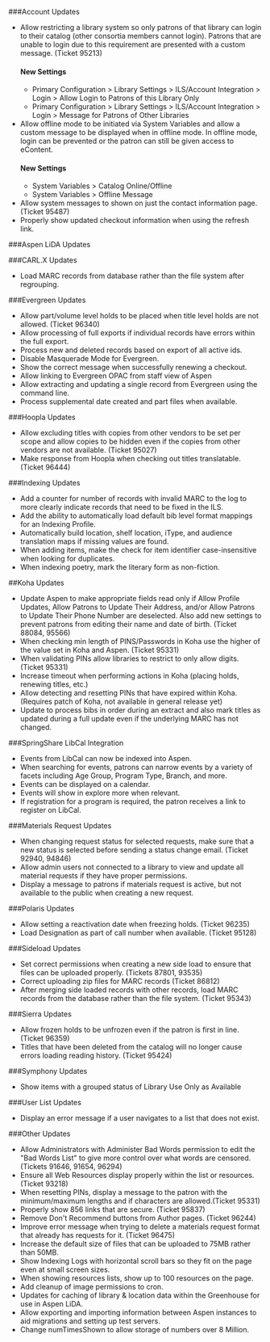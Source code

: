 ###Account Updates
- Allow restricting a library system so only patrons of that library can login to their catalog (other consortia members cannot login). Patrons that are unable to login due to this requirement are presented with a custom message. (Ticket 95213) 
  #### New Settings
  - Primary Configuration > Library Settings > ILS/Account Integration > Login > Allow Login to Patrons of this Library Only
  - Primary Configuration > Library Settings > ILS/Account Integration > Login > Message for Patrons of Other Libraries
- Allow offline mode to be initiated via System Variables and allow a custom message to be displayed when in offline mode. In offline mode, login can be prevented or the patron can still be given access to eContent. 
  #### New Settings
  - System Variables > Catalog Online/Offline
  - System Variables > Offline Message
- Allow system messages to shown on just the contact information page. (Ticket 95487)
- Properly show updated checkout information when using the refresh link.

###Aspen LiDA Updates


###CARL.X Updates
- Load MARC records from database rather than the file system after regrouping. 

###Evergreen Updates
- Allow part/volume level holds to be placed when title level holds are not allowed. (Ticket 96340) 
- Allow processing of full exports if individual records have errors within the full export.
- Process new and deleted records based on export of all active ids. 
- Disable Masquerade Mode for Evergreen.
- Show the correct message when successfully renewing a checkout. 
- Allow linking to Evergreen OPAC from staff view of Aspen
- Allow extracting and updating a single record from Evergreen using the command line. 
- Process supplemental date created and part files when available. 

###Hoopla Updates
- Allow excluding titles with copies from other vendors to be set per scope and allow copies to be hidden even if the copies from other vendors are not available. (Ticket 95027)
- Make response from Hoopla when checking out titles translatable. (Ticket 96444)

###Indexing Updates
- Add a counter for number of records with invalid MARC to the log to more clearly indicate records that need to be fixed in the ILS.
- Add the ability to automatically load default bib level format mappings for an Indexing Profile. 
- Automatically build location, shelf location, iType, and audience translation maps if missing values are found.
- When adding items, make the check for item identifier case-insensitive when looking for duplicates. 
- When indexing poetry, mark the literary form as non-fiction. 

##Koha Updates
- Update Aspen to make appropriate fields read only if Allow Profile Updates, Allow Patrons to Update Their Address, and/or Allow Patrons to Update Their Phone Number are deselected. Also add new settings to prevent patrons from editing their name and date of birth. (Ticket 88084, 95566)
- When checking min length of PINS/Passwords in Koha use the higher of the value set in Koha and Aspen. (Ticket 95331)
- When validating PINs allow libraries to restrict to only allow digits. (Ticket 95331)
- Increase timeout when performing actions in Koha (placing holds, renewing titles, etc.)
- Allow detecting and resetting PINs that have expired within Koha. (Requires patch of Koha, not available in general release yet) 
- Update to process bibs in order during an extract and also mark titles as updated during a full update even if the underlying MARC has not changed. 

###SpringShare LibCal Integration
- Events from LibCal can now be indexed into Aspen.  
- When searching for events, patrons can narrow events by a variety of facets including Age Group, Program Type, Branch, and more. 
- Events can be displayed on a calendar. 
- Events will show in explore more when relevant. 
- If registration for a program is required, the patron receives a link to register on LibCal.

###Materials Request Updates
- When changing request status for selected requests, make sure that a new status is selected before sending a status change email. (Ticket 92940, 94846)
- Allow admin users not connected to a library to view and update all material requests if they have proper permissions. 
- Display a message to patrons if materials request is active, but not available to the public when creating a new request. 

###Polaris Updates
- Allow setting a reactivation date when freezing holds. (Ticket 96235) 
- Load Designation as part of call number when available. (Ticket 95128)

###Sideload Updates
- Set correct permissions when creating a new side load to ensure that files can be uploaded properly. (Tickets 87801, 93535)
- Correct uploading zip files for MARC records (Ticket 86812)
- After merging side loaded records with other records, load MARC records from the database rather than the file system. (Ticket 95343)

###Sierra Updates
- Allow frozen holds to be unfrozen even if the patron is first in line. (Ticket 96359)
- Titles that have been deleted from the catalog will no longer cause errors loading reading history. (Ticket 95424)

###Symphony Updates
- Show items with a grouped status of Library Use Only as Available

###User List Updates
- Display an error message if a user navigates to a list that does not exist.

###Other Updates
- Allow Administrators with Administer Bad Words permission to edit the "Bad Words List" to give more control over what words are censored. (Tickets 91646, 91654, 96294)
- Ensure all Web Resources display properly within the list or resources. (Ticket 93218)
- When resetting PINs, display a message to the patron with the minimum/maximum lengths and if characters are allowed.(Ticket 95331)
- Properly show 856 links that are secure. (Ticket 95837)
- Remove Don't Recommend buttons from Author pages. (Ticket 96244)
- Improve error message when trying to delete a materials request format that already has requests for it. (Ticket 96475)
- Increase the default size of files that can be uploaded to 75MB rather than 50MB.
- Show Indexing Logs with horizontal scroll bars so they fit on the page even at small screen sizes. 
- When showing resources lists, show up to 100 resources on the page. 
- Add cleanup of image permissions to cron.
- Updates for caching of library & location data within the Greenhouse for use in Aspen LiDA.
- Allow exporting and importing information between Aspen instances to aid migrations and setting up test servers. 
- Change numTimesShown to allow storage of numbers over 8 Million.
